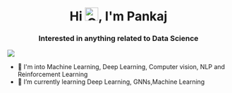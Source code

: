 
<h1 align="center">Hi <img height=30 width=30 alt="GIF" src="https://raw.githubusercontent.com/MartinHeinz/MartinHeinz/master/wave.gif" />, I'm Pankaj</h1>
<h3 align="center">Interested in anything related to Data Science</h3>


![](https://komarev.com/ghpvc/?username=pavhad)


- 🔭 I'm into Machine Learning, Deep Learning, Computer vision, NLP and Reinforcement Learning
- 🌱 I’m currently learning Deep Learning, GNNs,Machine Learning
